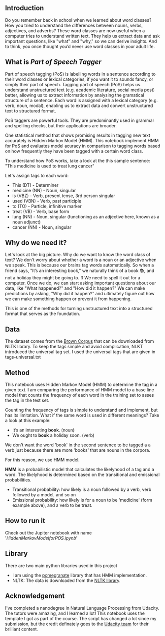 ## Introduction
Do you remember back in school when we learned about word classes? How you tried to understand the differences between nouns, verbs, adjectives, and adverbs? These word classes are now useful when a computer tries to understand written text. They help us extract data and ask important questions, like "what" and "why," so we can derive insights. And to think, you once thought you’d never use word classes in your adult life. 

## What is *Part of Speech Tagger*
Part of speech tagging (PoS) is labelling words in a sentence according to their word classes or lexical categories, if you want it to sounds fancy, or simply their part of speech. Tagging part of speech (PoS) helps us understand unstructured text (e.g. academic literature, social media post) better, allowing us to extract information by analysing the gramatical structure of a sentence. Each word is assigned with a lexical category (e.g. verb, noun, modal), enabling us to extract data and convert unstructured text to structured format. 

PoS taggers are powerful tools. They are predominantly used in grammar and spelling checks, but their applications are broader. 

One statistical method that shows promising results in tagging new text accurately is Hidden Markov Model (HMM). This notebook implement HMM for PoS and evaluates model acuracy in comparison to tagging words based on how frequently they have been tagged with a certain word class. 

To understand how PoS works, take a look at the this sample sentence: 
 "This medicine is used to treat lung cancer"

 Let's assign tags to each word: 
 - This (DT) - Determiner
 - medicine (NN) - Noun, singular
 - is (VBZ) - Verb, present tense, 3rd person singular
 - used (VBN) - Verb, past participle
 - to (TO) - Particle, infinitive marker
 - treat (VB) - Verb, base form
 - lung (NN) - Noun, singular (functioning as an adjective here, known as a noun adjunct)
 - cancer (NN) - Noun, singular

## Why do we need it? 
Let's look at the big picture. Why do we want to know the word class of text? We don't worry about whether a word is a noun or an adjective when we speak. This is because our brains tag words automatically. So when a friend says, "It’s an interesting book," we naturally think of a book 📚, and not a holiday they might be going to. 
ß
We need to spell it out for a computer. Once we do, we can start asking important questions about our data, like "What happened?" and "How did it happen?" We can make predictions by asking, "Why did it happen?" and ultimately figure out how we can make something happen or prevent it from happening.

This is one of the methods for turning unstructured text into a structured format that serves as the foundation.

## Data
The dataset comes from the [Brown Corpus](https://en.wikipedia.org/wiki/Brown_Corpus) that can be downloaded from NLTK library. To keep the tags simple and avoid complication, NLKT introduced the universal tag set. I used the universal tags that are given in tags-universal.txt

## Method 
This notebook uses Hidden Markov Model (HMM) to determine the tag in a given text. I am comparing the performance of HMM model to a base line model that counts the frequency of each word in the training set to asses the tag in the test set. 

Counting the frequency of tags is simple to understand and implement, but has its limitation. What if the same word is used in different meanings? Take a look at this example:
- It’s an interesting **book**. (noun)
- We ought to **book** a holiday soon. (verb)

We don't want the word 'book' in the second sentence to be tagged a a verb just because there are more 'books' that are nouns in the corpora. 

For this reason, we use HMM model. 

__HMM__ is a probabilistic model that calculates the likelyhood of a tag and a word. The likelyhood is determined based on the transitional and emissional probabilities. 
- Transitional probability: how likely is a noun followed by a verb, verb followed by a model, and so on
- Emissional probability: how likely is for a noun to be 'medicine' (form example above), and a verb to be treat. 

## How to run it 
Check out the Jupiter notebook with name '_HiddenMarkovModelforPOS.ipynb_' 

## Library 
There are two main python libraries used in this project
- I am using the [pomegranate](https://pomegranate.readthedocs.io/en/latest/) library  that has HMM implementation. 
- NLTK: The data is downloaded from the [NLTK library](https://www.nltk.org/book/ch05.html). 

## Acknowledgement
I've completed a nanodegree in Natural Language Processing from Udacity. The tutors were amazing, and I learned a lot! This notebook uses the template I got as part of the course. The script has changed a lot since my submission, but the credit definately goes to the [Udacity team](@udacity/active-public-content) for their brilliant content. 
